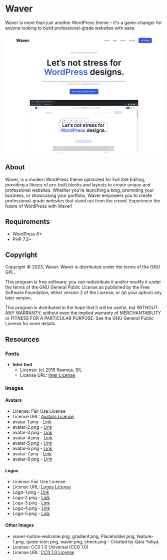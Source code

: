 # Waver

Waver is more than just another WordPress theme – it's a game-changer for anyone looking to build professional-grade websites with ease.

![Waver WordPress Theme](screenshot.png)

## About

Waver, is a modern WordPress theme optimized for Full Site Editing, providing a library of pre-built blocks and layouts to create unique and professional websites.
Whether you're launching a blog, promoting your business, or showcasing your portfolio, Waver empowers you to create professional-grade websites that stand out from the crowd. Experience the future of WordPress with Waver!

## Requirements

- WordPress 6+
- PHP 7.3+

## Copyright

Copyright © 2023, Waver.
Waver is distributed under the terms of the GNU GPL.

This program is free software; you can redistribute it and/or
modify it under the terms of the GNU General Public License
as published by the Free Software Foundation; either version 2
of the License, or (at your option) any later version.

This program is distributed in the hope that it will be useful,
but WITHOUT ANY WARRANTY; without even the implied warranty of
MERCHANTABILITY or FITNESS FOR A PARTICULAR PURPOSE. See the
GNU General Public License for more details.

## Resources

### Fonts

- **Inter font**
  - License: (c) 2016 Rasmus, SIL
  - License URL: [Inter License](https://github.com/rsms/inter/blob/master/LICENSE.txt)

### Images

#### Avatars

- License: Fair Use License
- License URL: [Avatars License](https://uifaces.co/licenses)
- avatar-1.png - [Link](https://mighty.tools/mockmind-api/content/human/46.jpg)
- avatar-2.png - [Link](https://mighty.tools/mockmind-api/content/human/75.jpg)
- avatar-3.png - [Link](https://mighty.tools/mockmind-api/content/human/53.jpg)
- avatar-4.png - [Link](https://mighty.tools/mockmind-api/content/human/37.jpg)
- avatar-5.png - [Link](https://mighty.tools/mockmind-api/content/human/57.jpg)
- avatar-6.png - [Link](https://mighty.tools/mockmind-api/content/human/41.jpg)
- avatar-7.png - [Link](https://mighty.tools/mockmind-api/content/human/5.jpg)
- avatar-8.png - [Link](https://mighty.tools/mockmind-api/content/human/7.jpg)

#### Logos

- License: Fair Use License
- License URL: [Logos License](https://logoipsum.com/license/)
- Logo-1.png - [Link](https://logoipsum.com/artwork/325)
- Logo-2.png - [Link](https://logoipsum.com/artwork/264)
- Logo-3.png - [Link](https://logoipsum.com/artwork/297)
- Logo-4.png - [Link](https://logoipsum.com/artwork/253)
- Logo-5.png - [Link](https://logoipsum.com/artwork/286)

#### Other Images

- waver-notice-welcome.png, gradient.png, Placeholder.png, feature-1.png, quote-icon.png, waver.png, check.png - Created by Qara Yahya.
- License: CC0 1.0 Universal (CC0 1.0)
- License URL: [CC0 1.0 License](https://creativecommons.org/publicdomain/zero/1.0/)
